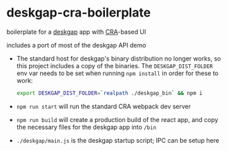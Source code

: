 # deskgap-cra-boilerplate

boilerplate for a [deskgap](https://github.com/patr0nus/DeskGap) app with [CRA](https://create-react-app.dev)-based UI

includes a port of most of the deskgap API demo

- The standard host for deskgap's binary distribution no longer works, so this project includes a copy of the binaries.
  The `DESKGAP_DIST_FOLDER` env var needs to be set when running `npm install` in order for these to work:
  
  ```sh
  export DESKGAP_DIST_FOLDER=`realpath ./deskgap_bin` && npm i
  ```

- `npm run start` will run the standard CRA webpack dev server
- `npm run build` will create a production build of the react app, and copy the necessary files for the deskgap app into `/bin`
- `./deskgap/main.js` is the deskgap startup script; IPC can be setup here
